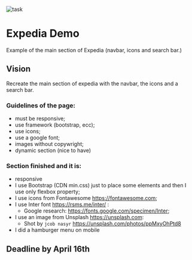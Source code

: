 ![task](https://user-images.githubusercontent.com/56846676/114323470-a6d4ef00-9b25-11eb-90ca-6fee889b5581.png)
# Expedia Demo
Example of the main section of Expedia (navbar, icons and search bar.)
## Vision
Recreate the main section of expedia with the navbar, the icons and a search bar.
### Guidelines of the page:
- must be responsive;
- use framework (bootstrap, ecc);
- use icons;
- use a google font;
- images without copywright;
- dynamic section (nice to have)

### Section finished and it is:
- responsive
- I use Bootstrap (CDN min.css) just to place some elements and then I use only flexbox property;
- I use icons from Fontawesome https://fontawesome.com;
- I use Inter font https://rsms.me/inter/ :
    - Google research:   https://fonts.google.com/specimen/Inter;
- I use an image from Unsplash https://unsplash.com:
    - Shot by `jcob nasyr` https://unsplash.com/photos/ppMxyOhPtd8 
- I did a hamburger menu on mobile

## Deadline by April 16th

